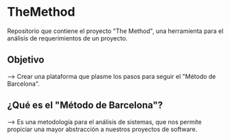 # TheMethod
Repositorio que contiene el proyecto "The Method", una herramienta para el análisis de requerimientos de un proyecto.

## Objetivo
--> Crear una plataforma que plasme los pasos para seguir el "Método de Barcelona".

## ¿Qué es el "Método de Barcelona"?
--> Es una metodología para el análisis de sistemas, que nos permite propiciar una mayor abstracción a nuestros proyectos de software.
